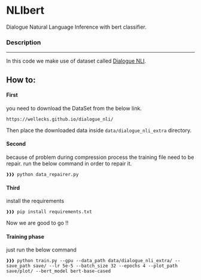 # NLIbert 

Dialogue Natural Language Inference with bert classifier.

### Description
----------

In this code we make use of dataset called [Dialogue NLI](https://wellecks.github.io/dialogue_nli/). 

How to:
-------

#### First
you need to download the DataSet from the below link.
```link 
https://wellecks.github.io/dialogue_nli/
``` 
Then place the downloaded data inside ```data/dialogue_nli_extra``` directory. 

#### Second
because of problem during compression process the training file need to be repair. run the below command in order to repair it.
```console
❱❱❱ python data_repairer.py
```
#### Third
install the requirements
```console
❱❱❱ pip install requirements.txt
```
Now we are good to go !!

#### Training phase
just run the below command
```console
❱❱❱ python train.py --gpu --data_path data/dialogue_nli_extra/ --save_path save/ --lr 5e-5 --batch_size 32 --epochs 4 --plot_path save/plot/ --bert_model bert-base-cased
```

